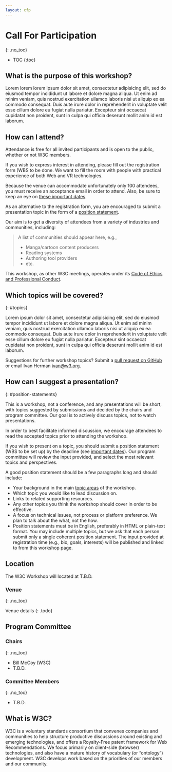 ```yaml
---
layout: cfp
---
```


# Call For Participation
{: .no_toc}

* TOC
{:toc}

## What is the purpose of this workshop?

<span class="todo">Lorem lorem lorem ipsum dolor sit amet, consectetur adipisicing elit, sed do eiusmod tempor incididunt ut labore et dolore magna aliqua. Ut enim ad minim veniam, quis nostrud exercitation ullamco laboris nisi ut aliquip ex ea commodo consequat. Duis aute irure dolor in reprehenderit in voluptate velit esse cillum dolore eu fugiat nulla pariatur. Excepteur sint occaecat cupidatat non proident, sunt in culpa qui officia deserunt mollit anim id est laborum.</span>


## How can I attend?

Attendance is free for all invited participants and is open to the public, whether or not W3C members.

If you wish to express interest in attending, please fill out the registration form (<span class="todo">WBS to be done</span>. We want to fill the room with people with practical experience of both Web and VR technologies.

Because the venue can accommodate unfortunately only 100 attendees, you must receive an acceptance email in order to attend. Also, be sure to keep an eye on [these important dates](#dates).

As an alternative to the registration form, you are encouraged to submit a presentation topic in the form of a [position statement](#position-statements).

Our aim is to get a diversity of attendees from a variety of industries and communities, including:

> <span class="todo">A list of communities should appear here, e.g.,</span>
> * Manga/cartoon content producers
> * Reading systems
> * Authoring tool providers
> * <span class="todo">etc.</span>


This workshop, as other W3C meetings, operates under its [Code of Ethics and Professional Conduct](https://www.w3.org/Consortium/cepc/).

## Which topics will be covered?
{: #topics}

<span class="todo">Lorem ipsum dolor sit amet, consectetur adipisicing elit, sed do eiusmod tempor incididunt ut labore et dolore magna aliqua. Ut enim ad minim veniam, quis nostrud exercitation ullamco laboris nisi ut aliquip ex ea commodo consequat. Duis aute irure dolor in reprehenderit in voluptate velit esse cillum dolore eu fugiat nulla pariatur. Excepteur sint occaecat cupidatat non proident, sunt in culpa qui officia deserunt mollit anim id est laborum.</span>

Suggestions for further workshop topics? Submit a [pull request on GitHub](https://github.com/w3c/tokyo18-workshop) or email Ivan Herman <ivan@w3.org>.


## How can I suggest a presentation?
{: #position-statements}

This is a workshop, not a conference, and any presentations will be short, with topics suggested by submissions and decided by the chairs and program committee. Our goal is to actively discuss topics, not to watch presentations.

In order to best facilitate informed discussion, we encourage attendees to read the accepted topics prior to attending the workshop.

If you wish to present on a topic, you should submit a position statement (<span class="todo">WBS to be set up</span>) by the deadline (see [important dates](#dates)). Our program committee will review the input provided, and select the most relevant topics and perspectives.

A good position statement should be a few paragraphs long and should include:

* Your background in the main [topic areas](#topics) of the workshop.
* Which topic you would like to lead discussion on.
* Links to related supporting resources.
* Any other topics you think the workshop should cover in order to be effective.
* A focus on technical issues, not process or platform preference. We plan to talk about the what, not the how.
* Position statements must be in English, preferably in HTML or plain-text format. You may include multiple topics, but we ask that each person submit only a single coherent position statement. The input provided at registration time (e.g., bio, goals, interests) will be published and linked to from this workshop page.

## Location

The W3C Workshop will located at <span class="todo">T.B.D.</span>

### Venue
{: .no_toc}

Venue details
{: .todo}

## Program Committee

### Chairs
{: .no_toc}

* Bill McCoy (W3C)
* T.B.D.

### Committee Members
{: .no_toc}

* T.B.D.

## What is W3C?

W3C is a voluntary standards consortium that convenes companies and communities to help structure productive discussions around existing and emerging technologies, and offers a Royalty-Free patent framework for Web Recommendations. We focus primarily on client-side (browser) technologies, and also have a mature history of vocabulary (or “ontology”) development. W3C develops work based on the priorities of our members and our community.

